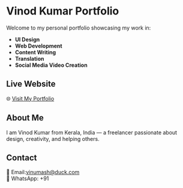 # Vinod Kumar Portfolio

Welcome to my personal portfolio showcasing my work in:
- **UI Design**
- **Web Development**
- **Content Writing**
- **Translation**
- **Social Media Video Creation**

## Live Website
🌐 [Visit My Portfolio](https://vinodkumaronline.github.io/vinod-portfolio/)

## About Me
I am Vinod Kumar from Kerala, India — a freelancer passionate about design, creativity, and helping others.

## Contact
📧 Email:vinumash@duck.com  
📱 WhatsApp: +91 
